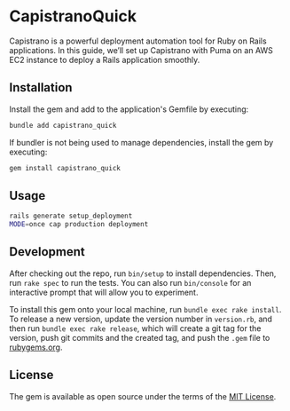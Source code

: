 # CapistranoQuick

Capistrano is a powerful deployment automation tool for Ruby on Rails applications. In this guide, we’ll set up Capistrano with Puma on an AWS EC2 instance to deploy a Rails application smoothly.

## Installation

Install the gem and add to the application's Gemfile by executing:

```bash
bundle add capistrano_quick
```

If bundler is not being used to manage dependencies, install the gem by executing:

```bash
gem install capistrano_quick
```

## Usage

```bash
rails generate setup_deployment
MODE=once cap production deployment
```

## Development

After checking out the repo, run `bin/setup` to install dependencies. Then, run `rake spec` to run the tests. You can also run `bin/console` for an interactive prompt that will allow you to experiment.

To install this gem onto your local machine, run `bundle exec rake install`. To release a new version, update the version number in `version.rb`, and then run `bundle exec rake release`, which will create a git tag for the version, push git commits and the created tag, and push the `.gem` file to [rubygems.org](https://rubygems.org).

## License

The gem is available as open source under the terms of the [MIT License](https://opensource.org/licenses/MIT).
